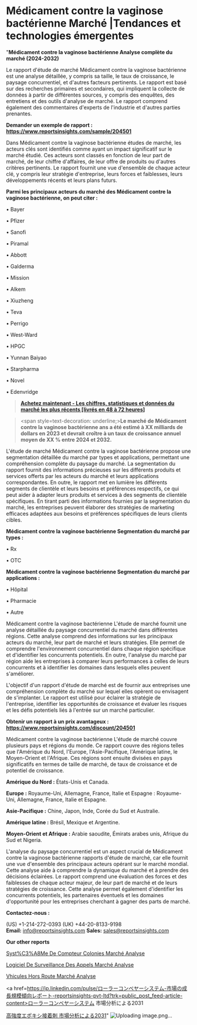 # Médicament contre la vaginose bactérienne Marché |Tendances et technologies émergentes

"<strong>Médicament contre la vaginose bactérienne Analyse complète du marché (2024-2032)</strong>

Le rapport d'étude de marché Médicament contre la vaginose bactérienne est une analyse détaillée, y compris sa taille, le taux de croissance, le paysage concurrentiel, et d'autres facteurs pertinents. Le rapport est basé sur des recherches primaires et secondaires, qui impliquent la collecte de données à partir de différentes sources, y compris des enquêtes, des entretiens et des outils d'analyse de marché. Le rapport comprend également des commentaires d'experts de l'industrie et d'autres parties prenantes.

<strong>Demander un exemple de rapport : </strong><strong><a href=https://www.reportsinsights.com/sample/204501>https://www.reportsinsights.com/sample/204501</a></strong>

Dans Médicament contre la vaginose bactérienne études de marché, les acteurs clés sont identifiés comme ayant un impact significatif sur le marché étudié. Ces acteurs sont classés en fonction de leur part de marché, de leur chiffre d'affaires, de leur offre de produits ou d'autres critères pertinents. Le rapport fournit une vue d'ensemble de chaque acteur clé, y compris leur stratégie d'entreprise, leurs forces et faiblesses, leurs développements récents et leurs plans futurs.

<strong>Parmi les principaux acteurs du marché des Médicament contre la vaginose bactérienne, on peut citer :</strong>

• Bayer

• Pfizer

• Sanofi

• Piramal

• Abbott

• Galderma

• Mission

• Alkem

• Xiuzheng

• Teva

• Perrigo

• West-Ward

• HPGC

• Yunnan Baiyao

• Starpharma

• Novel

• Edenvridge

<blockquote><a href=https://reportsinsights.com/buynow/204501><span style=text-decoration: underline;><strong>Achetez maintenant - Les chiffres, statistiques et données du marché les plus récents [livrés en 48 à 72 heures]</strong></span></a></blockquote>
<blockquote>
<div class=group w-full text-gray-800 dark:text-gray-100 border-b border-black/10 dark:border-gray-900/50 bg-gray-50 dark:bg-[#444654]>
<div class=flex p-4 gap-4 text-base md:gap-6 md:max-w-2xl lg:max-w-xl xl:max-w-3xl md:py-6 lg:px-0 m-auto>
<div class=relative flex flex-col w-[calc(100%-50px)] gap-1 md:gap-3 lg:w-[calc(100%-115px)]>
<div class=flex flex-grow flex-col gap-3>
<div class=min-h-[20px] flex flex-col items-start gap-4 whitespace-pre-wrap break-words>
<div class=result-streaming markdown prose w-full break-words dark:prose-invert light>

<span style=text-decoration: underline;><strong>Le marché de Médicament contre la vaginose bactérienne ans a été estimé à XX milliards de dollars en 2023 et devrait croître à un taux de croissance annuel moyen de XX % entre 2024 et 2032.</strong></span>

</div>
</div>
</div>
</div>
</div>
</div></blockquote>
L'étude de marché Médicament contre la vaginose bactérienne propose une segmentation détaillée du marché par types et applications, permettant une compréhension complète du paysage du marché. La segmentation du rapport fournit des informations précieuses sur les différents produits et services offerts par les acteurs du marché et leurs applications correspondantes. En outre, le rapport met en lumière les différents segments de clientèle et leurs besoins et préférences respectifs, ce qui peut aider à adapter leurs produits et services à des segments de clientèle spécifiques. En tirant parti des informations fournies par la segmentation du marché, les entreprises peuvent élaborer des stratégies de marketing efficaces adaptées aux besoins et préférences spécifiques de leurs clients cibles.

<strong>Médicament contre la vaginose bactérienne Segmentation du marché par types :</strong>

• Rx

• OTC

<strong>Médicament contre la vaginose bactérienne Segmentation du marché par applications :</strong>

• Hôpital

• Pharmacie

• Autre

Médicament contre la vaginose bactérienne L'étude de marché fournit une analyse détaillée du paysage concurrentiel du marché dans différentes régions. Cette analyse comprend des informations sur les principaux acteurs du marché, leur part de marché et leurs stratégies. Elle permet de comprendre l'environnement concurrentiel dans chaque région spécifique et d'identifier les concurrents potentiels. En outre, l'analyse du marché par région aide les entreprises à comparer leurs performances à celles de leurs concurrents et à identifier les domaines dans lesquels elles peuvent s'améliorer.

L'objectif d'un rapport d'étude de marché est de fournir aux entreprises une compréhension complète du marché sur lequel elles opèrent ou envisagent de s'implanter. Le rapport est utilisé pour éclairer la stratégie de l'entreprise, identifier les opportunités de croissance et évaluer les risques et les défis potentiels liés à l'entrée sur un marché particulier.

<strong>Obtenir un rapport à un prix avantageux : <a href=https://www.reportsinsights.com/discount/204501>https://www.reportsinsights.com/discount/204501</a></strong>

Médicament contre la vaginose bactérienne L'étude de marché couvre plusieurs pays et régions du monde. Ce rapport couvre des régions telles que l'Amérique du Nord, l'Europe, l'Asie-Pacifique, l'Amérique latine, le Moyen-Orient et l'Afrique. Ces régions sont ensuite divisées en pays significatifs en termes de taille de marché, de taux de croissance et de potentiel de croissance.

<strong>Amérique du Nord :</strong> États-Unis et Canada.

<strong>Europe :</strong> Royaume-Uni, Allemagne, France, Italie et Espagne : Royaume-Uni, Allemagne, France, Italie et Espagne.

<strong>Asie-Pacifique :</strong> Chine, Japon, Inde, Corée du Sud et Australie.

<strong>Amérique latine :</strong> Brésil, Mexique et Argentine.

<strong>Moyen-Orient et Afrique :</strong> Arabie saoudite, Émirats arabes unis, Afrique du Sud et Nigeria.

L'analyse du paysage concurrentiel est un aspect crucial de Médicament contre la vaginose bactérienne rapports d'étude de marché, car elle fournit une vue d'ensemble des principaux acteurs opérant sur le marché mondial. Cette analyse aide à comprendre la dynamique du marché et à prendre des décisions éclairées. Le rapport comprend une évaluation des forces et des faiblesses de chaque acteur majeur, de leur part de marché et de leurs stratégies de croissance. Cette analyse permet également d'identifier les concurrents potentiels, les partenaires éventuels et les domaines d'opportunité pour les entreprises cherchant à gagner des parts de marché.

<strong>Contactez-nous :</strong>

(US) +1-214-272-0393
(UK) +44-20-8133-9198
<strong>Email:</strong> <a>info@reportsinsights.com</a>
<strong>Sales:</strong> <a>sales@reportsinsights.com</a>

<strong>Our other reports</strong>

<a href=https://www.linkedin.com/pulse/syst%C3%A8me-de-compteur-colonies-march%C3%A9-analyse-4vvnc/>Syst%C3%A8Me De Compteur Colonies Marché Analyse</a>

<a href=https://www.linkedin.com/pulse/logiciel-de-surveillance-des-appels-march%C3%A9-zchvf/>Logiciel De Surveillance Des Appels Marché Analyse</a>

<a href=https://www.linkedin.com/pulse/v%C3%A9hicules-hors-route-march%C3%A9-analyse-quantitative-ud6gf/>Vhicules Hors Route Marché Analyse</a>

<a href=https://jp.linkedin.com/pulse/ローラーコンベヤーシステム-市場の成長規模傾向レポート-reportsinsights-pvt-ltd?trk=public_post_feed-article-content>ローラーコンベヤーシステム 市場分析による2031</a>

<a href=https://www.linkedin.com/pulse/高強度エポキシ接着剤-市場2023調査報告-community-market-research/>高強度エポキシ接着剤 市場分析による2031</a>"
![Uploading image.png…]()
